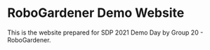 # RoboGardener Demo Website

This is the website prepared for SDP 2021 Demo Day by Group 20 - RoboGardener.

